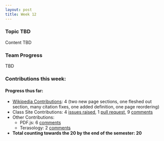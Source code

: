 ```yaml
---
layout: post
title: Week 12
---
```


### Topic TBD

Content TBD

### Team Progress

TBD

### Contributions this week:



#### Progress thus far:
  - [Wikipedia Contributions](https://en.wikipedia.org/wiki/Special:Contributions/Dorasun): 4 (two new page sections, one fleshed out section, many citation fixes, one added definition, one page reordering)
  - Class Site Contributions: 4 [issues raised](https://github.com/joannakl/cs480_s18/issues/created_by/dorasun), 1 [pull request](https://github.com/joannakl/cs480_s18/pulls?utf8=%E2%9C%93&q=is%3Apr+author%3Adorasun), 9 [comments](https://github.com/search?utf8=%E2%9C%93&q=commenter%3Adorasun+repo%3Ajoannakl%2Fcs480_s18&type=Issues)
  - Other Contributions: 
      - PDF.js: 6 [comments](https://github.com/search?utf8=%E2%9C%93&q=commenter%3Adorasun+repo%3Amozilla%2Fpdf.js&type=Issues)
      - Terasology: 2 [comments](https://github.com/search?utf8=%E2%9C%93&q=commenter%3Adorasun+repo%3AMovingBlocks%2FTerasology&type=Issues)
  - **Total counting towards the 20 by the end of the semester: 20**
